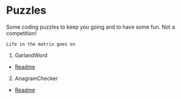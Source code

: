 # Puzzles

Some coding puzzles to keep you going and to have some fun. Not a competition!

`Life in the matrix goes on`

1. GarlandWord
 * [Readme](https://github.com/MalsR/programming-puzzles/blob/master/src/main/java/com/malsr/random/GarlandWord-README.md#description)
2. AnagramChecker
 * [Readme](https://github.com/MalsR/programming-puzzles/blob/master/src/main/java/com/malsr/random/AnagramChecker-README.md#description)
